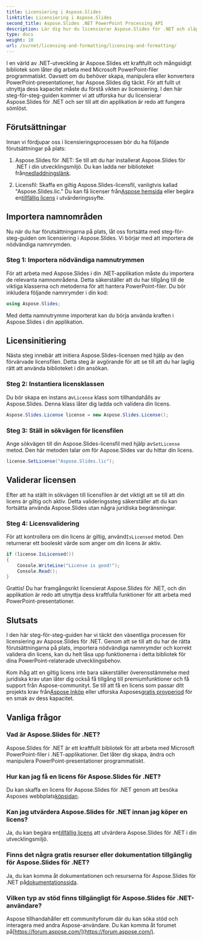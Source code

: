 ```yaml
---
title: Licensiering i Aspose.Slides
linktitle: Licensiering i Aspose.Slides
second_title: Aspose.Slides .NET PowerPoint Processing API
description: Lär dig hur du licensierar Aspose.Slides för .NET och släpp lös kraften i PowerPoint-manipulation i dina .NET-applikationer.
type: docs
weight: 10
url: /sv/net/licensing-and-formatting/licensing-and-formatting/
---
```


I en värld av .NET-utveckling är Aspose.Slides ett kraftfullt och mångsidigt bibliotek som låter dig arbeta med Microsoft PowerPoint-filer programmatiskt. Oavsett om du behöver skapa, manipulera eller konvertera PowerPoint-presentationer, har Aspose.Slides dig täckt. För att fullt ut utnyttja dess kapacitet måste du förstå vikten av licensiering. I den här steg-för-steg-guiden kommer vi att utforska hur du licensierar Aspose.Slides för .NET och ser till att din applikation är redo att fungera sömlöst.

## Förutsättningar

Innan vi fördjupar oss i licensieringsprocessen bör du ha följande förutsättningar på plats:

1. Aspose.Slides för .NET: Se till att du har installerat Aspose.Slides för .NET i din utvecklingsmiljö. Du kan ladda ner biblioteket från[nedladdningslänk](https://releases.aspose.com/slides/net/).

2.  Licensfil: Skaffa en giltig Aspose.Slides-licensfil, vanligtvis kallad "Aspose.Slides.lic." Du kan få licenser från[Aspose hemsida](https://purchase.aspose.com/buy) eller begära en[tillfällig licens](https://purchase.aspose.com/temporary-license/) i utvärderingssyfte.

## Importera namnområden

Nu när du har förutsättningarna på plats, låt oss fortsätta med steg-för-steg-guiden om licensiering i Aspose.Slides. Vi börjar med att importera de nödvändiga namnrymden.

### Steg 1: Importera nödvändiga namnutrymmen

För att arbeta med Aspose.Slides i din .NET-applikation måste du importera de relevanta namnområdena. Detta säkerställer att du har tillgång till de viktiga klasserna och metoderna för att hantera PowerPoint-filer. Du bör inkludera följande namnrymder i din kod:

```csharp
using Aspose.Slides;
```

Med detta namnutrymme importerat kan du börja använda kraften i Aspose.Slides i din applikation.

## Licensinitiering

Nästa steg innebär att initiera Aspose.Slides-licensen med hjälp av den förvärvade licensfilen. Detta steg är avgörande för att se till att du har laglig rätt att använda biblioteket i din ansökan.

### Steg 2: Instantiera licensklassen

 Du bör skapa en instans av`License` klass som tillhandahålls av Aspose.Slides. Denna klass låter dig ladda och validera din licens.

```csharp
Aspose.Slides.License license = new Aspose.Slides.License();
```

### Steg 3: Ställ in sökvägen för licensfilen

 Ange sökvägen till din Aspose.Slides-licensfil med hjälp av`SetLicense` metod. Den här metoden talar om för Aspose.Slides var du hittar din licens.

```csharp
license.SetLicense("Aspose.Slides.lic");
```

## Validerar licensen

Efter att ha ställt in sökvägen till licensfilen är det viktigt att se till att din licens är giltig och aktiv. Detta valideringssteg säkerställer att du kan fortsätta använda Aspose.Slides utan några juridiska begränsningar.

### Steg 4: Licensvalidering

 För att kontrollera om din licens är giltig, använd`IsLicensed` metod. Den returnerar ett booleskt värde som anger om din licens är aktiv.

```csharp
if (license.IsLicensed())
{
    Console.WriteLine("License is good!");
    Console.Read();
}
```

Grattis! Du har framgångsrikt licensierat Aspose.Slides för .NET, och din applikation är redo att utnyttja dess kraftfulla funktioner för att arbeta med PowerPoint-presentationer.

## Slutsats

I den här steg-för-steg-guiden har vi täckt den väsentliga processen för licensiering av Aspose.Slides för .NET. Genom att se till att du har de rätta förutsättningarna på plats, importera nödvändiga namnrymder och korrekt validera din licens, kan du helt låsa upp funktionerna i detta bibliotek för dina PowerPoint-relaterade utvecklingsbehov.

 Kom ihåg att en giltig licens inte bara säkerställer överensstämmelse med juridiska krav utan låter dig också få tillgång till premiumfunktioner och få support från Aspose-communityt. Se till att få en licens som passar ditt projekts krav från[Aspose Inköp](https://purchase.aspose.com/buy) eller utforska Asposes[gratis provperiod](https://releases.aspose.com/) för en smak av dess kapacitet.

## Vanliga frågor

### Vad är Aspose.Slides för .NET?
Aspose.Slides för .NET är ett kraftfullt bibliotek för att arbeta med Microsoft PowerPoint-filer i .NET-applikationer. Det låter dig skapa, ändra och manipulera PowerPoint-presentationer programmatiskt.

### Hur kan jag få en licens för Aspose.Slides för .NET?
 Du kan skaffa en licens för Aspose.Slides för .NET genom att besöka Asposes webbplats[köpsidan](https://purchase.aspose.com/buy).

### Kan jag utvärdera Aspose.Slides för .NET innan jag köper en licens?
 Ja, du kan begära en[tillfällig licens](https://purchase.aspose.com/temporary-license/) att utvärdera Aspose.Slides för .NET i din utvecklingsmiljö.

### Finns det några gratis resurser eller dokumentation tillgänglig för Aspose.Slides för .NET?
 Ja, du kan komma åt dokumentationen och resurserna för Aspose.Slides för .NET på[dokumentationssida](https://reference.aspose.com/slides/net/).

### Vilken typ av stöd finns tillgängligt för Aspose.Slides för .NET-användare?
 Aspose tillhandahåller ett communityforum där du kan söka stöd och interagera med andra Aspose-användare. Du kan komma åt forumet på[https://forum.aspose.com/](https://forum.aspose.com/).
